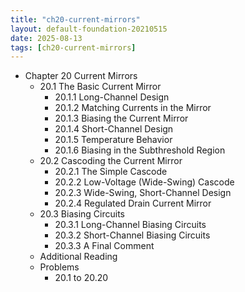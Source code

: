 ```yaml
---
title: "ch20-current-mirrors"
layout: default-foundation-20210515
date: 2025-08-13
tags: [ch20-current-mirrors]
---
```


- Chapter 20 Current Mirrors  
  - 20.1 The Basic Current Mirror  
    - 20.1.1 Long-Channel Design  
    - 20.1.2 Matching Currents in the Mirror  
    - 20.1.3 Biasing the Current Mirror  
    - 20.1.4 Short-Channel Design  
    - 20.1.5 Temperature Behavior  
    - 20.1.6 Biasing in the Subthreshold Region  
  - 20.2 Cascoding the Current Mirror  
    - 20.2.1 The Simple Cascode  
    - 20.2.2 Low-Voltage (Wide-Swing) Cascode  
    - 20.2.3 Wide-Swing, Short-Channel Design  
    - 20.2.4 Regulated Drain Current Mirror  
  - 20.3 Biasing Circuits  
    - 20.3.1 Long-Channel Biasing Circuits  
    - 20.3.2 Short-Channel Biasing Circuits  
    - 20.3.3 A Final Comment  
  - Additional Reading  
  - Problems  
    - 20.1 to 20.20
